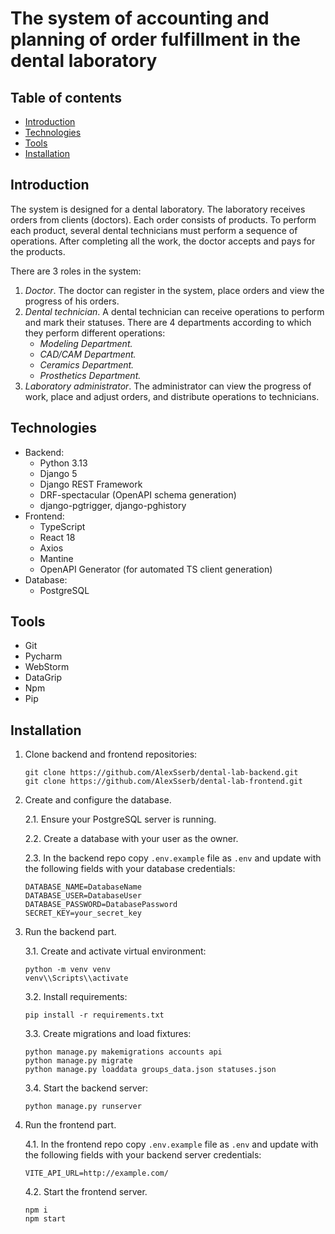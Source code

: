 # The system of accounting and planning of order fulfillment in the dental laboratory

## Table of contents
* [Introduction](#introduction)
* [Technologies](#technologies)
* [Tools](#tools)
* [Installation](#installation)

<a name="introduction"></a>
## Introduction

The system is designed for a dental laboratory. The laboratory receives orders from clients (doctors). Each order consists of products. To perform each product, several dental technicians must perform a sequence of operations. After completing all the work, the doctor accepts and pays for the products.

There are 3 roles in the system:
1. *Doctor*. The doctor can register in the system, place orders and view the progress of his orders.
2. *Dental technician*. A dental technician can receive operations to perform and mark their statuses. There are 4 departments according to which they perform different operations:
   - *Modeling Department.*
   - *CAD/CAM Department.*
   - *Ceramics Department.*
   - *Prosthetics Department.*
3. *Laboratory administrator*. The administrator can view the progress of work, place and adjust orders, and distribute operations to technicians.

<a name="technologies"></a>
## Technologies
* Backend:
  - Python 3.13
  - Django 5
  - Django REST Framework
  - DRF-spectacular (OpenAPI schema generation)
  - django-pgtrigger, django-pghistory
* Frontend:
  - TypeScript
  - React 18
  - Axios
  - Mantine
  - OpenAPI Generator (for automated TS client generation)
* Database:
  - PostgreSQL

<a name="tools"></a>
## Tools
* Git
* Pycharm
* WebStorm
* DataGrip
* Npm
* Pip

<a name="installation"></a>
## Installation
1. Clone backend and frontend repositories:
    ```commandline
    git clone https://github.com/AlexSserb/dental-lab-backend.git
    git clone https://github.com/AlexSserb/dental-lab-frontend.git
    ```
2. Create and configure the database.

    2.1. Ensure your PostgreSQL server is running.

    2.2. Create a database with your user as the owner.

    2.3. In the backend repo copy `.env.example` file as `.env` and update with the following fields with your database credentials:
    ```
    DATABASE_NAME=DatabaseName
    DATABASE_USER=DatabaseUser
    DATABASE_PASSWORD=DatabasePassword
    SECRET_KEY=your_secret_key
    ```

3. Run the backend part.

    3.1. Create and activate virtual environment:
    ```commandline
    python -m venv venv 
    venv\\Scripts\\activate
    ```
    3.2. Install requirements:
    ```commandline
    pip install -r requirements.txt 
    ```
    3.3. Create migrations and load fixtures:
    ```commandline
    python manage.py makemigrations accounts api
    python manage.py migrate
    python manage.py loaddata groups_data.json statuses.json
    ```
    3.4. Start the backend server:
    ```commandline
    python manage.py runserver
    ```

4. Run the frontend part.

    4.1. In the frontend repo copy `.env.example` file as `.env` and update with the following fields with your backend server credentials:
    ```
    VITE_API_URL=http://example.com/
    ```

    4.2. Start the frontend server.
    ```commandline
    npm i
    npm start
    ```

